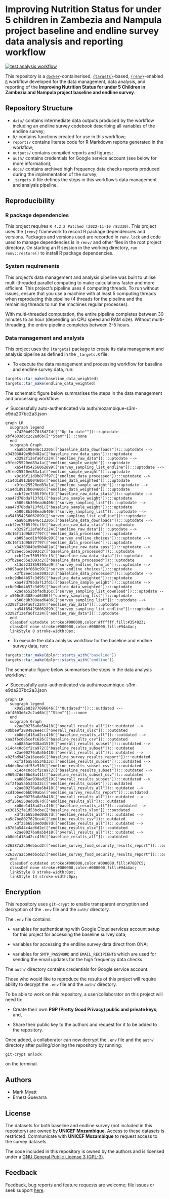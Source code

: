 
<!-- README.md is generated from README.Rmd. Please edit that file -->

# Improving Nutrition Status for under 5 children in Zambezia and Nampula project baseline and endline survey data analysis and reporting workflow

<!-- badges: start -->

[![test analysis
workflow](https://github.com/katilingban/zambezia-nampula-survey/actions/workflows/test-analysis-workflow.yaml/badge.svg)](https://github.com/katilingban/zambezia-nampula-survey/actions/workflows/test-analysis-workflow.yaml)
<!-- badges: end -->

This repository is a
[`docker`](https://www.docker.com/get-started)-containerised,
[`{targets}`](https://docs.ropensci.org/targets/)-based,
[`{renv}`](https://rstudio.github.io/renv/articles/renv.html)-enabled
[`R`](https://cran.r-project.org/) workflow developed for the data
management, data analysis, and reporting of the **Improving Nutrition
Status for under 5 Children in Zambezia and Nampula project baseline and
endline survey**.

## Repository Structure

- `data/` contains intermediate data outputs produced by the workflow
  including an endline survey codebook describing all variables of the
  endline survey;
- `R/` contains functions created for use in this workflow;
- `reports/` contains literate code for R Markdown reports generated in
  the workflow;
- `outputs/` contains compiled reports and figures;
- `auth/` contains credentials for Google service account (see below for
  more information);
- `docs/` contains archived high frequency data checks reports produced
  during the implementation of the survey;
- `_targets.R` file defines the steps in this workflow’s data management
  and analysis pipeline.

## Reproducibility

### R package dependencies

This project requires `R 4.2.2 Patched (2022-11-10 r83330)`. This
project uses the `{renv}` framework to record R package dependencies and
versions. Packages and versions used are recorded in `renv.lock` and
code used to manage dependencies is in `renv/` and other files in the
root project directory. On starting an R session in the working
directory, `run renv::restore()` to install R package dependencies.

### System requirements

This project’s data management and analysis pipeline was built to
utilise multi-threaded parallel computing to make calculations faster
and more efficient. This project’s pipeline uses 4 computing threads. To
run without issues, ensure that you use a machine with at least 5
computing threads when reproducing this pipeline (4 threads for the
pipeline and the remaininig threads to run the machines regular
processes).

With multi-threaded computation, the entire pipeline completes between
30 minutes to an hour (depending on CPU speed and RAM size). Without
multi-threading, the entire pipeline completes between 3-5 hours.

### Data management and analysis

This project uses the `{targets}` package to create its data management
and analysis pipeline as defined in the `_targets.R` file.

- To execute the data management and processing workflow for baseline
  and endline survey data, run:

``` r
targets::tar_make(baseline_data_weighted)
targets::tar_make(endline_data_weighted)
```

The schematic figure below summarises the steps in the data management
and processing workflow:

✔ Successfully auto-authenticated via
auth/mozambique-s3m-e9da207bc2a3.json

``` mermaid
graph LR
  subgraph legend
    x7420bd9270f8d27d([""Up to date""]):::uptodate --- xbf4603d6c2c2ad6b([""Stem""]):::none
  end
  subgraph Graph
    xaa8b198e46c12205(["baseline_data_downloads"]):::uptodate --> x34303849e9b0482a(["baseline_raw_data_spss"]):::uptodate
    x3292f12efa6fc224(["endline_raw_data"]):::uptodate --> x9fee25520ed83a1a(["endline_sample_weight"]):::uptodate
    xa54f854256062899(["survey_sampling_list_endline"]):::uptodate --> x9fee25520ed83a1a(["endline_sample_weight"]):::uptodate
    x8c16f11d9b877f97(["endline_data_processed"]):::uptodate --> x1a4d1d913b004605(["endline_data_weighted"]):::uptodate
    x9fee25520ed83a1a(["endline_sample_weight"]):::uptodate --> x1a4d1d913b004605(["endline_data_weighted"]):::uptodate
    xcbf2ec7505f9fcf3(["baseline_raw_data_stata"]):::uptodate --> xaa47d78bda713fd1(["baseline_sample_weight"]):::uptodate
    x500c8b308ead6406(["survey_sampling_list"]):::uptodate --> xaa47d78bda713fd1(["baseline_sample_weight"]):::uptodate
    x500c8b308ead6406(["survey_sampling_list"]):::uptodate --> xa54f854256062899(["survey_sampling_list_endline"]):::uptodate
    xaa8b198e46c12205(["baseline_data_downloads"]):::uptodate --> xcbf2ec7505f9fcf3(["baseline_raw_data_stata"]):::uptodate
    x3292f12efa6fc224(["endline_raw_data"]):::uptodate --> x8c16f11d9b877f97(["endline_data_processed"]):::uptodate
    xb093acd1bf068c99(["survey_endline_choices"]):::uptodate --> x8c16f11d9b877f97(["endline_data_processed"]):::uptodate
    x34303849e9b0482a(["baseline_raw_data_spss"]):::uptodate --> x3fb2eec55e3093c2(["baseline_data_processed"]):::uptodate
    xcbf2ec7505f9fcf3(["baseline_raw_data_stata"]):::uptodate --> x3fb2eec55e3093c2(["baseline_data_processed"]):::uptodate
    x13d5233859395ad9(["survey_endline_form_id"]):::uptodate --> xb093acd1bf068c99(["survey_endline_choices"]):::uptodate
    x3fb2eec55e3093c2(["baseline_data_processed"]):::uptodate --> xcbc9dbd4b57c3d95(["baseline_data_weighted"]):::uptodate
    xaa47d78bda713fd1(["baseline_sample_weight"]):::uptodate --> xcbc9dbd4b57c3d95(["baseline_data_weighted"]):::uptodate
    x2ada552bbfadb16c(["survey_sampling_list_download"]):::uptodate --> x500c8b308ead6406(["survey_sampling_list"]):::uptodate
    x500c8b308ead6406(["survey_sampling_list"]):::uptodate --> x3292f12efa6fc224(["endline_raw_data"]):::uptodate
    xa54f854256062899(["survey_sampling_list_endline"]):::uptodate --> x3292f12efa6fc224(["endline_raw_data"]):::uptodate
  end
  classDef uptodate stroke:#000000,color:#ffffff,fill:#354823;
  classDef none stroke:#000000,color:#000000,fill:#94a4ac;
  linkStyle 0 stroke-width:0px;
```

- To execute the data analysis workflow for the baseline and endline
  survey data, run:

``` r
targets::tar_make(dplyr::starts_with("baseline"))
targets::tar_make(dplyr::starts_with("endline"))
```

The schematic figure below summarises the steps in the data analysis
workflow:

✔ Successfully auto-authenticated via
auth/mozambique-s3m-e9da207bc2a3.json

``` mermaid
graph LR
  subgraph legend
    x0a52b03877696646([""Outdated""]):::outdated --- xbf4603d6c2c2ad6b([""Stem""]):::none
  end
  subgraph Graph
    x2ae00276a0a5b418(["overall_results_all"]):::outdated --> x0bbe9f288492eeec(["overall_results_xlsx"]):::outdated
    xb8de1d18ad2cc4f6(["baseline_results_all"]):::outdated --> xaa3f6c085cefc626(["baseline_results_csv"]):::outdated
    xa8885ae938ad1519(["overall_results_subset"]):::outdated --> x14c4c0c6cf2ca972(["baseline_results_subset"]):::outdated
    x2ae00276a0a5b418(["overall_results_all"]):::outdated --> x02fbd9452a16eea6(["baseline_survey_results_report"]):::outdated
    xcf2fba5ab534b33c(["endline_results_subset"]):::outdated --> x6ddc0eabdf53e510(["endline_results_subset_csv"]):::outdated
    x14c4c0c6cf2ca972(["baseline_results_subset"]):::outdated --> x969d7dd50bd8a411(["baseline_results_subset_csv"]):::outdated
    xa8885ae938ad1519(["overall_results_subset"]):::outdated --> xcf2fba5ab534b33c(["endline_results_subset"]):::outdated
    x2ae00276a0a5b418(["overall_results_all"]):::outdated --> xcd1b6eeb6bb99aba(["endline_survey_results_report"]):::outdated
    x2ae00276a0a5b418(["overall_results_all"]):::outdated --> xdf25b6550ed0d67d(["endline_results_all"]):::outdated
    xb8de1d18ad2cc4f6(["baseline_results_all"]):::outdated --> xe30152fe1d53bcbe(["baseline_results_xlsx"]):::outdated
    xdf25b6550ed0d67d(["endline_results_all"]):::outdated --> xa5c7be8027626ce4(["endline_results_csv"]):::outdated
    xdf25b6550ed0d67d(["endline_results_all"]):::outdated --> x87d5a544c4ad6d2e(["endline_results_xlsx"]):::outdated
    x2ae00276a0a5b418(["overall_results_all"]):::outdated --> xb8de1d18ad2cc4f6(["baseline_results_all"]):::outdated
    x26387a2c59ebbcd2(["endline_survey_food_security_results_report"]):::outdated --> x26387a2c59ebbcd2(["endline_survey_food_security_results_report"]):::outdated
  end
  classDef outdated stroke:#000000,color:#000000,fill:#78B7C5;
  classDef none stroke:#000000,color:#000000,fill:#94a4ac;
  linkStyle 0 stroke-width:0px;
  linkStyle 14 stroke-width:0px;
```

## Encryption

This repository uses `git-crypt` to enable transparent encryption and
decryption of the `.env` file and the `auth/` directory.

The `.env` file contains:

- variables for authenticating with Google Cloud services account setup
  for this project for accessing the baseline survey data;

- variables for accessing the endline survey data direct from ONA;

- variables for `SMTP_PASSWORD` and `EMAIL_RECIPIENTS` which are used
  for sending the email updates for the high frequency data checks.

The `auth/` directory contains credentials for Google service account.

Those who would like to reproduce the results of this project will
require ability to decrypt the `.env` file and the `auth/` directory.

To be able to work on this repository, a user/collaborator on this
project will need to:

- Create their own **PGP (Pretty Good Privacy) public and private
  keys**; and,

- Share their public key to the authors and request for it to be added
  to the repository.

Once added, a collaborator can now decrypt the `.env` file and the
`auth/` directory after pulling/cloning the repository by running:

    git-crypt unlock

on the terminal.

## Authors

- Mark Myatt
- Ernest Guevarra

## License

The datasets for both baseline and endline survey (not included in this
repository) are owned by **UNICEF Mozambique**. Access to these datasets
is restricted. Communicate with **UNICEF Mozambique** to request access
to the survey datasets.

The code included in this repository is owned by the authors and is
licensed under a [GNU General Public License 3
(GPL-3)](https://opensource.org/licenses/GPL-3.0).

## Feedback

Feedback, bug reports and feature requests are welcome; file issues or
seek support
[here](https://github.com/katilingban/zambezia-nampula-survey/issues).
